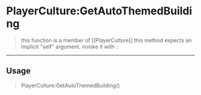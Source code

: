 # PlayerCulture:GetAutoThemedBuilding
> this function is a member of [[PlayerCulture]]
> this method expects an implicit "self" argument. invoke it with `:`
-----
## Usage
> PlayerCulture:GetAutoThemedBuilding()
